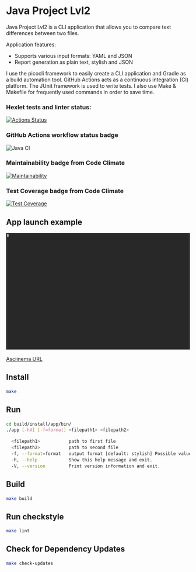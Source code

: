 # Java Project Lvl2
Java Project Lvl2 is a CLI application that allows you to compare text differences between two files.

Application features:
 - Supports various input formats: YAML and JSON
 - Report generation as plain text, stylish and JSON

I use the picocli framework to easily create a CLI application and
Gradle as a build automation tool. GitHub Actions acts as a continuous integration (CI) platform.
The JUnit framework is used to write tests. I also use Make & Makefile for frequently used commands in order to save time.

### Hexlet tests and linter status:
[![Actions Status](https://github.com/hopetoknow/java-project-lvl2/workflows/hexlet-check/badge.svg)](https://github.com/hopetoknow/java-project-lvl2/actions)

### GitHub Actions workflow status badge
![Java CI](https://github.com/hopetoknow/java-project-lvl2/actions/workflows/main.yml/badge.svg)

### Maintainability badge from Code Climate
[![Maintainability](https://api.codeclimate.com/v1/badges/644d800d4484e158c119/maintainability)](https://codeclimate.com/github/hopetoknow/java-project-lvl2/maintainability)

### Test Coverage badge from Code Climate
[![Test Coverage](https://api.codeclimate.com/v1/badges/644d800d4484e158c119/test_coverage)](https://codeclimate.com/github/hopetoknow/java-project-lvl2/test_coverage)

## App launch example

![Differ gif](https://raw.githubusercontent.com/hopetoknow/my-gifs/main/GIFs/Differ.gif)

[Asciinema URL](https://asciinema.org/a/h4TTKdvEvwTcYSjtImWkGUDrJ)

## Install
```sh
make
```

## Run
```sh
cd build/install/app/bin/
./app [-hV] [-f=format] <filepath1> <filepath2> 
```
```sh
  <filepath1>           path to first file
  <filepath2>           path to second file
  -f, --format=format   output format [default: stylish] Possible values: stylish, plain, json.
  -h, --help            Show this help message and exit.
  -V, --version         Print version information and exit.
```

## Build
```sh
make build
```

## Run checkstyle
```sh
make lint
```

## Check for Dependency Updates
```sh
make check-updates
```